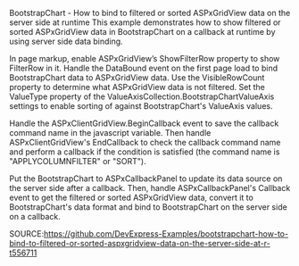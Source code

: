 BootstrapChart - How to bind to filtered or sorted ASPxGridView data on the server side at runtime
This example demonstrates how to show filtered or sorted ASPxGridView data in BootstrapChart on a callback at runtime by using server side data binding.

In page markup, enable ASPxGridView’s ShowFilterRow property to show FilterRow in it. Handle the DataBound event on the first page load to bind BootstrapChart data to ASPxGridView data. Use the VisibleRowCount property to determine what ASPxGridView data is not filtered. Set the ValueType property of the ValueAxisCollection.BootstrapChartValueAxis settings to enable sorting of against BootstrapChart's ValueAxis values.

Handle the ASPxClientGridView.BeginCallback event to save the callback command name in the javascript variable. Then handle ASPxClientGridView's EndCallback to check the callback command name and perform a callback if the condition is satisfied (the command name is "APPLYCOLUMNFILTER" or "SORT").

Put the BootstrapChart to ASPxCallbackPanel to update its data source on the server side after a callback. Then, handle ASPxCallbackPanel's Callback event to get the filtered or sorted ASPxGridView data, convert it to BootstrapChart's data format and bind to BootstrapChart on the server side on a callback.



SOURCE:https://github.com/DevExpress-Examples/bootstrapchart-how-to-bind-to-filtered-or-sorted-aspxgridview-data-on-the-server-side-at-r-t556711

